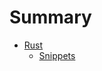 # Summary

- [Rust](./Programmiersprachen/Rust/Rust_Overview.md)
    - [Snippets](./Programmiersprachen/Rust/Snippets_Rust.md)
